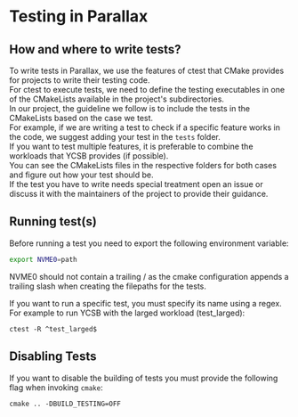 # Testing in Parallax

## How and where to write tests?
To write tests in Parallax, we use the features of ctest that CMake provides for projects to write their testing code.  
For ctest to execute tests, we need to define the testing executables in one of the CMakeLists available in the project's subdirectories.  
In our project, the guideline we follow is to include the tests in the CMakeLists based on the case we test.  
For example, if we are writing a test to check if a specific feature works in the code, we suggest adding your test in the `tests` folder.  
If you want to test multiple features, it is preferable to combine the workloads that YCSB provides (if possible).  
You can see the CMakeLists files in the respective folders for both cases and figure out how your test should be.  
If the test you have to write needs special treatment open an issue or discuss it with the maintainers of the project to provide their guidance.  

## Running test(s)

Before running a test you need to export the following environment variable:

```bash
export NVME0=path
```

NVME0 should not contain a trailing / as the cmake configuration appends a trailing slash when creating the filepaths for the tests.

If you want to run a specific test, you must specify its name using a regex.  
For example to run YCSB with the larged workload (test_larged):

```
ctest -R ^test_larged$
```

## Disabling Tests

If you want to disable the building of tests you must provide the following flag when invoking `cmake`:

```
cmake .. -DBUILD_TESTING=OFF
```
